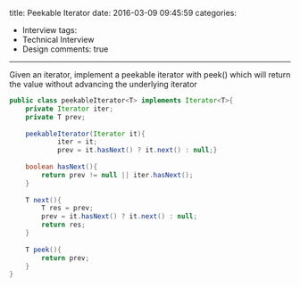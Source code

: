 title: Peekable Iterator
date: 2016-03-09 09:45:59
categories:
- Interview
tags:
- Technical Interview
- Design
comments: true
---


Given an iterator, implement a peekable iterator with peek() which will return the value without advancing the underlying iterator

```java
public class peekableIterator<T> implements Iterator<T>{
	private Iterator iter;
	private T prev;
	
	peekableIterator(Iterator it){
			iter = it;
			prev = it.hasNext() ? it.next() : null;}
	
	boolean hasNext(){
		return prev != null || iter.hasNext();
	}
	
	T next(){
		T res = prev;
		prev = it.hasNext() ? it.next() : null;
		return res;
	}
	
	T peek(){
		return prev;
	}
}
```